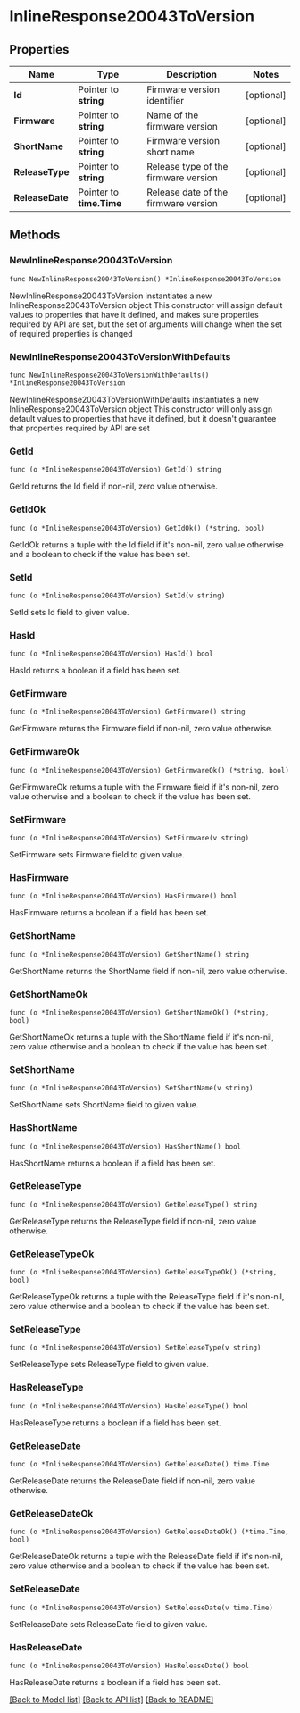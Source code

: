 # InlineResponse20043ToVersion

## Properties

Name | Type | Description | Notes
------------ | ------------- | ------------- | -------------
**Id** | Pointer to **string** | Firmware version identifier | [optional] 
**Firmware** | Pointer to **string** | Name of the firmware version | [optional] 
**ShortName** | Pointer to **string** | Firmware version short name | [optional] 
**ReleaseType** | Pointer to **string** | Release type of the firmware version | [optional] 
**ReleaseDate** | Pointer to **time.Time** | Release date of the firmware version | [optional] 

## Methods

### NewInlineResponse20043ToVersion

`func NewInlineResponse20043ToVersion() *InlineResponse20043ToVersion`

NewInlineResponse20043ToVersion instantiates a new InlineResponse20043ToVersion object
This constructor will assign default values to properties that have it defined,
and makes sure properties required by API are set, but the set of arguments
will change when the set of required properties is changed

### NewInlineResponse20043ToVersionWithDefaults

`func NewInlineResponse20043ToVersionWithDefaults() *InlineResponse20043ToVersion`

NewInlineResponse20043ToVersionWithDefaults instantiates a new InlineResponse20043ToVersion object
This constructor will only assign default values to properties that have it defined,
but it doesn't guarantee that properties required by API are set

### GetId

`func (o *InlineResponse20043ToVersion) GetId() string`

GetId returns the Id field if non-nil, zero value otherwise.

### GetIdOk

`func (o *InlineResponse20043ToVersion) GetIdOk() (*string, bool)`

GetIdOk returns a tuple with the Id field if it's non-nil, zero value otherwise
and a boolean to check if the value has been set.

### SetId

`func (o *InlineResponse20043ToVersion) SetId(v string)`

SetId sets Id field to given value.

### HasId

`func (o *InlineResponse20043ToVersion) HasId() bool`

HasId returns a boolean if a field has been set.

### GetFirmware

`func (o *InlineResponse20043ToVersion) GetFirmware() string`

GetFirmware returns the Firmware field if non-nil, zero value otherwise.

### GetFirmwareOk

`func (o *InlineResponse20043ToVersion) GetFirmwareOk() (*string, bool)`

GetFirmwareOk returns a tuple with the Firmware field if it's non-nil, zero value otherwise
and a boolean to check if the value has been set.

### SetFirmware

`func (o *InlineResponse20043ToVersion) SetFirmware(v string)`

SetFirmware sets Firmware field to given value.

### HasFirmware

`func (o *InlineResponse20043ToVersion) HasFirmware() bool`

HasFirmware returns a boolean if a field has been set.

### GetShortName

`func (o *InlineResponse20043ToVersion) GetShortName() string`

GetShortName returns the ShortName field if non-nil, zero value otherwise.

### GetShortNameOk

`func (o *InlineResponse20043ToVersion) GetShortNameOk() (*string, bool)`

GetShortNameOk returns a tuple with the ShortName field if it's non-nil, zero value otherwise
and a boolean to check if the value has been set.

### SetShortName

`func (o *InlineResponse20043ToVersion) SetShortName(v string)`

SetShortName sets ShortName field to given value.

### HasShortName

`func (o *InlineResponse20043ToVersion) HasShortName() bool`

HasShortName returns a boolean if a field has been set.

### GetReleaseType

`func (o *InlineResponse20043ToVersion) GetReleaseType() string`

GetReleaseType returns the ReleaseType field if non-nil, zero value otherwise.

### GetReleaseTypeOk

`func (o *InlineResponse20043ToVersion) GetReleaseTypeOk() (*string, bool)`

GetReleaseTypeOk returns a tuple with the ReleaseType field if it's non-nil, zero value otherwise
and a boolean to check if the value has been set.

### SetReleaseType

`func (o *InlineResponse20043ToVersion) SetReleaseType(v string)`

SetReleaseType sets ReleaseType field to given value.

### HasReleaseType

`func (o *InlineResponse20043ToVersion) HasReleaseType() bool`

HasReleaseType returns a boolean if a field has been set.

### GetReleaseDate

`func (o *InlineResponse20043ToVersion) GetReleaseDate() time.Time`

GetReleaseDate returns the ReleaseDate field if non-nil, zero value otherwise.

### GetReleaseDateOk

`func (o *InlineResponse20043ToVersion) GetReleaseDateOk() (*time.Time, bool)`

GetReleaseDateOk returns a tuple with the ReleaseDate field if it's non-nil, zero value otherwise
and a boolean to check if the value has been set.

### SetReleaseDate

`func (o *InlineResponse20043ToVersion) SetReleaseDate(v time.Time)`

SetReleaseDate sets ReleaseDate field to given value.

### HasReleaseDate

`func (o *InlineResponse20043ToVersion) HasReleaseDate() bool`

HasReleaseDate returns a boolean if a field has been set.


[[Back to Model list]](../README.md#documentation-for-models) [[Back to API list]](../README.md#documentation-for-api-endpoints) [[Back to README]](../README.md)


